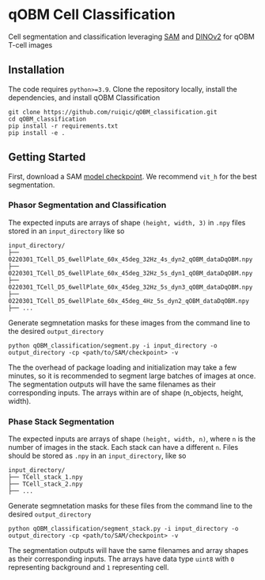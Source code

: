 # qOBM Cell Classification

Cell segmentation and classification leveraging [SAM](https://github.com/facebookresearch/segment-anything) and [DINOv2](https://github.com/facebookresearch/dinov2) for qOBM T-cell images

## Installation

The code requires `python>=3.9`. Clone the repository locally, install the dependencies, and install qOBM Classification

```console
git clone https://github.com/ruiqic/qOBM_classification.git
cd qOBM_classification
pip install -r requirements.txt
pip install -e .
```

## Getting Started

First, download a SAM [model checkpoint](https://github.com/facebookresearch/segment-anything/tree/main#model-checkpoints). We recommend `vit_h` for the best segmentation.

### Phasor Segmentation and Classification

The expected inputs are arrays of shape `(height, width, 3)` in `.npy` files stored in an `input_directory` like so 

```
input_directory/
├── 0220301_TCell_D5_6wellPlate_60x_45deg_32Hz_4s_dyn2_qOBM_dataDqOBM.npy
├── 0220301_TCell_D5_6wellPlate_60x_45deg_32Hz_5s_dyn1_qOBM_dataDqOBM.npy
├── 0220301_TCell_D5_6wellPlate_60x_45deg_32Hz_5s_dyn3_qOBM_dataDqOBM.npy
├── 0220301_TCell_D5_6wellPlate_60x_45deg_4Hz_5s_dyn2_qOBM_dataDqOBM.npy
├── ...
```

Generate segmnetation masks for these images from the command line to the desired `output_directory`

```console
python qOBM_classification/segment.py -i input_directory -o output_directory -cp <path/to/SAM/checkpoint> -v
```

The the overhead of package loading and initialization may take a few minutes, so it is recommended to segment large batches of images at once. The segmentation outputs will have the same filenames as their corresponding inputs. The arrays within are of shape (n_objects, height, width).

### Phase Stack Segmentation

The expected inputs are arrays of shape `(height, width, n)`, where `n` is the number of images in the stack. Each stack can have a different `n`. Files should be stored as `.npy` in an `input_directory`, like so 

```
input_directory/
├── TCell_stack_1.npy
├── TCell_stack_2.npy
├── ...
```

Generate segmnetation masks for these files from the command line to the desired `output_directory`

```console
python qOBM_classification/segment_stack.py -i input_directory -o output_directory -cp <path/to/SAM/checkpoint> -v
```

The segmentation outputs will have the same filenames and array shapes as their corresponding inputs. The arrays have data type `uint8` with `0` representing background and `1` representing cell.